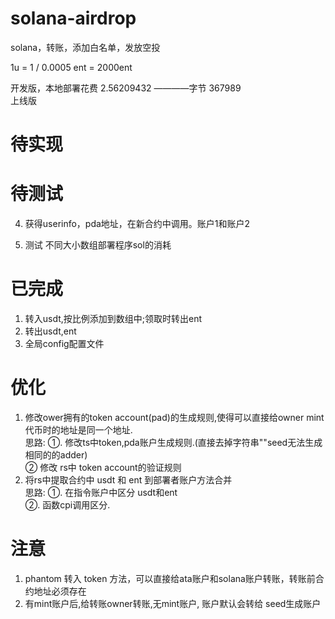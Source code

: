 # solana-airdrop
solana，转账，添加白名单，发放空投  

1u = 1 / 0.0005 ent = 2000ent  

开发版，本地部署花费 2.56209432 ————字节 367989   
上线版

# 待实现


# 待测试

4. 获得userinfo，pda地址，在新合约中调用。账户1和账户2 


5. 测试 不同大小数组部署程序sol的消耗

# 已完成
1. 转入usdt,按比例添加到数组中;领取时转出ent  
2. 转出usdt,ent
3. 全局config配置文件  


# 优化
1. 修改ower拥有的token account(pad)的生成规则,使得可以直接给owner mint代币时的地址是同一个地址.  
    思路: ①. 修改ts中token,pda账户生成规则.(直接去掉字符串""seed无法生成相同的的adder)  
         ②  修改 rs中 token account的验证规则  
2. 将rs中提取合约中 usdt 和 ent 到部署者账户方法合并  
    思路: ①. 在指令账户中区分 usdt和ent  
          ②. 函数cpi调用区分.  


# 注意
1. phantom 转入 token 方法，可以直接给ata账户和solana账户转账，转账前合约地址必须存在  
2. 有mint账户后,给转账owner转账,无mint账户, 账户默认会转给 seed生成账户  

